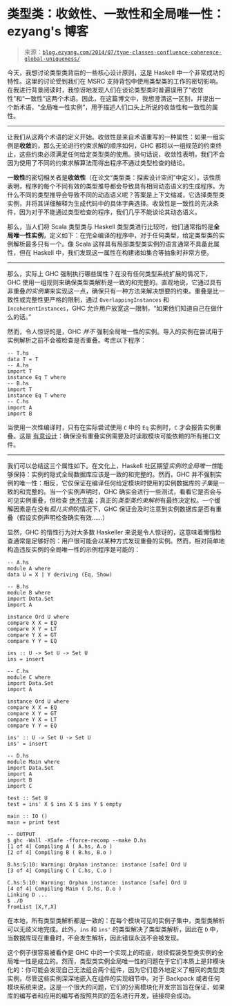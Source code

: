 <!--yml

category: 未分类

date: 2024-07-01 18:17:14

-->

# 类型类：收敛性、一致性和全局唯一性：ezyang's 博客

> 来源：[`blog.ezyang.com/2014/07/type-classes-confluence-coherence-global-uniqueness/`](http://blog.ezyang.com/2014/07/type-classes-confluence-coherence-global-uniqueness/)

今天，我想讨论类型类背后的一些核心设计原则，这是 Haskell 中一个非常成功的特性。这里的讨论受到我们在 MSRC 支持背包中使用类型类的工作的密切影响。在我进行背景阅读时，我惊讶地发现人们在谈论类型类时普遍误用了“收敛性”和“一致性”这两个术语。因此，在这篇博文中，我想澄清这一区别，并提出一个新术语，“全局唯一性实例”，用于描述人们口头上所说的收敛性和一致性的属性。

* * *

让我们从这两个术语的定义开始。收敛性是来自术语重写的一种属性：如果一组实例是**收敛**的，那么无论进行约束求解的顺序如何，GHC 都将以一组规范的约束终止，这些约束必须满足任何给定类型类的使用。换句话说，收敛性表明，我们不会因为使用了不同的约束求解算法而得出程序不通过类型检查的结论。

**一致性**的密切相关者是**收敛性**（在论文“类型类：探索设计空间”中定义）。该性质表明，程序的每个不同有效的类型推导都会导致具有相同动态语义的生成程序。为什么不同的类型推导会导致不同的动态语义呢？答案是上下文缩减，它选择类型类实例，并将其详细解释为生成代码中的具体字典选择。收敛性是一致性的先决条件，因为对于不能通过类型检查的程序，我们几乎不能谈论其动态语义。

那么，当人们将 Scala 类型类与 Haskell 类型类进行比较时，他们通常指的是**全局唯一性实例**，定义如下：在完全编译的程序中，对于任何类型，给定类型类的实例解析最多只有一个。像 Scala 这样具有局部类型类实例的语言通常不具备此属性，但在 Haskell 中，我们发现这一属性在构建诸如集合等抽象时非常方便。

* * *

那么，实际上 GHC 强制执行哪些属性？在没有任何类型系统扩展的情况下，GHC 使用一组规则来确保类型类解析是一致的和完整的。直观地说，它通过具有非重叠*的实例集*来实现这一点，确保只有一种方法来解决想要的约束。重叠是比一致性或完整性更严格的限制，通过 `OverlappingInstances` 和 `IncoherentInstances`，GHC 允许用户放宽这一限制，“如果他们知道自己在做什么的话。”

然而，令人惊讶的是，GHC *并不* 强制全局唯一性的实例。导入的实例在尝试用于实例解析之前不会被检查是否重叠。考虑以下程序：

```
-- T.hs
data T = T
-- A.hs
import T
instance Eq T where
-- B.hs
import T
instance Eq T where
-- C.hs
import A
import B

```

当使用一次性编译时，只有在实际尝试使用 `C` 中的 `Eq` 实例时，`C` 才会报告实例重叠。这是 [有意设计](https://ghc.haskell.org/trac/ghc/ticket/2356)：确保没有重叠实例需要及时读取模块可能依赖的所有接口文件。

* * *

我们可以总结这三个属性如下。在文化上，Haskell 社区期望*实例的全局唯一性*能够保持：实例的隐式全局数据库应该是一致的和完整的。然而，GHC 并不强制实例的唯一性：相反，它仅保证在编译任何给定模块时使用的实例数据库的*子集*是一致的和完整的。当一个实例声明时，GHC 确实会进行一些测试，看看它是否会与可见实例重叠，但检查 [绝不完美](https://ghc.haskell.org/trac/ghc/ticket/9288)；真正的*类型类约束解析*有最终决定权。一个缓解因素是在没有*孤儿实例*的情况下，GHC 保证会及时注意到实例数据库是否有重叠（假设实例声明检查确实有效……）

显然，GHC 的惰性行为对大多数 Haskeller 来说是令人惊讶的，这意味着懒惰检查通常是足够好的：用户很可能会以某种方式发现重叠的实例。然而，相对简单地构造违反实例的全局唯一性的示例程序是可能的：

```
-- A.hs
module A where
data U = X | Y deriving (Eq, Show)

-- B.hs
module B where
import Data.Set
import A

instance Ord U where
compare X X = EQ
compare X Y = LT
compare Y X = GT
compare Y Y = EQ

ins :: U -> Set U -> Set U
ins = insert

-- C.hs
module C where
import Data.Set
import A

instance Ord U where
compare X X = EQ
compare X Y = GT
compare Y X = LT
compare Y Y = EQ

ins' :: U -> Set U -> Set U
ins' = insert

-- D.hs
module Main where
import Data.Set
import A
import B
import C

test :: Set U
test = ins' X $ ins X $ ins Y $ empty

main :: IO ()
main = print test

```

```
-- OUTPUT
$ ghc -Wall -XSafe -fforce-recomp --make D.hs
[1 of 4] Compiling A ( A.hs, A.o )
[2 of 4] Compiling B ( B.hs, B.o )

B.hs:5:10: Warning: Orphan instance: instance [safe] Ord U
[3 of 4] Compiling C ( C.hs, C.o )

C.hs:5:10: Warning: Orphan instance: instance [safe] Ord U
[4 of 4] Compiling Main ( D.hs, D.o )
Linking D ...
$ ./D
fromList [X,Y,X]

```

在本地，所有类型类解析都是一致的：在每个模块可见的实例子集中，类型类解析可以无歧义地完成。此外，`ins` 和 `ins'` 的类型解决了类型类解析，因此在 `D` 中，当数据库现在重叠时，不会发生解析，因此错误永远不会被发现。

这个例子很容易被看作是 GHC 中的一个实现上的瑕疵，继续假装类型类实例的全局唯一性是成立的。然而，类型类实例全局唯一性的问题在于它们本质上是非模块化的：你可能会发现自己无法组合两个组件，因为它们意外地定义了相同的类型类实例，尽管这些实例深深地嵌入在组件的实现细节中。对于 Backpack 或者任何模块系统来说，这是一个很大的问题，它们的分离模块化开发宗旨旨在保证，如果库的编写者和应用的编写者按照共同的签名进行开发，链接将会成功。
